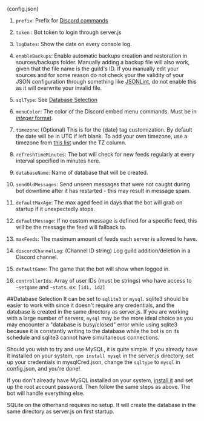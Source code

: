 (config.json)

1. `prefix`: Prefix for [Discord commands](#discord-commands)

2. `token` : Bot token to login through server.js

3. `logDates`: Show the date on every console log.

4. `enableBackups`: Enable automatic backups creation and restoration in sources/backups folder. Manually adding a backup file will also work, given that the file name is the guild's ID. If you manually edit your sources and for some reason do not check your the validity of your JSON configuration through something like [JSONLint](http://jsonlint.com/), do not enable this as it will overwrite your invalid file.

5. `sqlType`: See [Database Selection](#database-selection)

6. `menuColor`: The color of the Discord embed menu commands. Must be in [*integer* format](https://www.shodor.org/stella2java/rgbint.html).

7. `timezone`: (Optional) This is for the {date} tag customization. By default the date will be in UTC if left blank. To add your own timezone, use a timezone from [this list](https://en.wikipedia.org/wiki/List_of_tz_database_time_zones) under the TZ column.

8. `refreshTimeMinutes`: The bot will check for new feeds regularly at every interval specified in minutes here.

9. `databaseName`: Name of database that will be created.

10. `sendOldMessages`: Send unseen messages that were not caught during bot downtime after it has restarted - this may result in message spam.

11. `defaultMaxAge`: The max aged feed in days that the bot will grab on startup if it unexpectedly stops.

12. `defaultMessage`: If no custom message is defined for a specific feed, this will be the message the feed will fallback to.

13. `maxFeeds`: The maximum amount of feeds each server is allowed to have.

14. `discordChannelLog`: (Channel ID string) Log guild addition/deletion in a Discord channel.

15. `defaultGame`: The game that the bot will show when logged in.

16. `controllerIds`: Array of user IDs (must be strings) who have access to `~setgame` and `~stats`. ex: `[id1, id2]`

##Database Selection
It can be set to `sqlite3` or `mysql`. sqlite3 should be easier to work with since it doesn't require any credentials, and the database is created in the same directory as server.js. If you are working with a large number of servers, `mysql` may be the more ideal choice as you may encounter a "database is busy/closed" error while using sqlite3 because it is constantly writing to the database while the bot is on its schedule and sqlite3 cannot have simultaneous connections.

Should you wish to try and use MySQL, it is quite simple. If you already have it installed on your system, `npm install mysql` in the server.js directory, set up your credentials in mysqlCred.json, change the `sqltype` to `mysql` in config.json, and you're done!

If you don't already have MySQL installed on your system, [install it](https://dev.mysql.com/downloads/mysql/) and set up the root account password. Then follow the same steps as above. The bot will handle everything else.

SQLite on the otherhand requires no setup. It will create the database in the same directory as server.js on first startup.